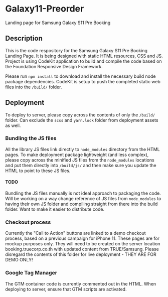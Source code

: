 # Galaxy11-Preorder
Landing page for Samsung Galaxy S11 Pre Booking

## Description
This is the code respository for the Samsung Galaxy S11 Pre Booking Landing Page. It is being designed with static HTML resources, CSS and JS. Project is using CodeKit application to build and compile the code based on the Foundation Responsive Design Framework.

Please run `npm install` to download and install the necessary build node package dependencies. CodeKit is setup to push the completed static web files into the `/build/` folder.

## Deployment
To deploy to server, please copy across the contents of only the `/build/` folder. Can exclude the `scss` and `yarn.lock` folder from deployment assets as well.

### Bundling the JS files
All the library JS files link directly to `node_modules` directory from the HTML pages. To make deployment package lightweight (and less complex), please copy across the minified JS files from the `node_modules` locations and put them directly into `/build/js/` and then make sure you update the HTML to point to these JS files.

#### TODO
Bundling the JS files manually is not ideal approach to packaging the code. Will be working on a way change reference of JS files from `node_modules` to having their own JS folder and compiling straight from there into the build folder. Want to make it easier to distribute code.

### Checkout process
Currently the "Call to Action" buttons are linked to a demo checkout process, based on a previous campaign for iPhone 11. These pages are for mockup purposes only. They will need to be created on the server location booking.truecorp.co.th with updated content from TRUE/Samsung. Please disregard the contents of this folder for live deployment - THEY ARE FOR DEMO ONLY!

### Google Tag Manager
The GTM container code is currently commented out in the HTML. When deploying to server, ensure that GTM scripts are activated.
